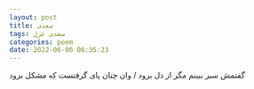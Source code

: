 ```yaml
---
layout: post
title: سعدی
tags: سعدی غزل
categories: poem
date: 2022-06-06 06:35:23
---
```


گفتمش سیر ببینم مگر از دل برود / وان چنان پای گرفتست که مشکل برود
